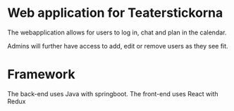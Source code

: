# Web application for Teaterstickorna

The webapplication allows for users to log in, chat and plan in the calendar.

Admins will further have access to add, edit or remove users as they see fit.

# Framework
The back-end uses Java with springboot.
The front-end uses React with Redux
